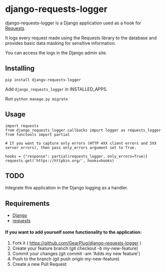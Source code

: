 # django-requests-logger

django-requests-logger is a Django application used as a hook for [Requests](http://docs.python-requests.org/en/master/).

It logs every request made using the Requests library to the database and provides basic data masking for sensitive information.

You can access the logs in the Django admin site.

## Installing
```
pip install django-requests-logger
```

Add `django_requests_logger` in INSTALLED_APPS.

Run `python manage.py migrate`

## Usage
```
import requests
from django_requests_logger.callbacks import logger as requests_logger
from functools import partial

# If you want to capture only errors (HTTP 4XX client errors and 5XX server errors), then pass only_errors argument set to True.

hooks = {"response": partial(requests_logger, only_errors=True)}
requests.get('https://httpbin.org/', hooks=hooks)
```

## TODO
Integrate this application in the Django logging as a handler.

## Requirements
* [Django](https://github.com/django/django)
* [requests](https://github.com/requests/requests)

#### If you want to add yourself some functionality to the application:
1. Fork it ( https://github.com/GearPlug/django-requests-logger )
2. Create your feature branch (git checkout -b my-new-feature)
3. Commit your changes (git commit -am 'Adds my new feature')
4. Push to the branch (git push origin my-new-feature)
5. Create a new Pull Request
